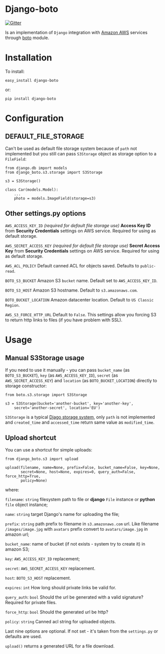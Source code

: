 # Django-boto

[![Gitter](https://badges.gitter.im/Join%20Chat.svg)](https://gitter.im/qnub/django-boto?utm_source=badge&utm_medium=badge&utm_campaign=pr-badge&utm_content=badge)

Is an implementation of `Django` integration with [Amazon AWS](http://aws.amazon.com/)
services through [boto](https://github.com/boto/boto) module.

# Installation

To install:

    easy_install django-boto

or:

    pip install django-boto

# Configuration

## DEFAULT_FILE_STORAGE

Can't be used as default file storage system because of `path` not
implemented but you still can pass `S3Storage` object as storage
option to a `FileField`:

    from django.db import models
    from django_boto.s3.storage import S3Storage

    s3 = S3Storage()

    class Car(models.Model):
        ...
        photo = models.ImageField(storage=s3)

## Other settings.py options

`AWS_ACCESS_KEY_ID`
    *(required for default file storage use)* **Access Key ID** from
    **Security Credentials** settings on AWS service. Required for using
    as default storage.

`AWS_SECRET_ACCESS_KEY`
    *(required for default file storage use)* **Secret Access Key** from
    **Security Credentials** settings on AWS service. Required for using
    as default storage.

`AWS_ACL_POLICY`
    Default canned ACL for objects saved. Defaults to `public-read`.

`BOTO_S3_BUCKET`
    Amazon S3 `bucket` name. Default set to `AWS_ACCESS_KEY_ID`.

`BOTO_S3_HOST`
    Amazon S3 hostname. Default to `s3.amazonaws.com`.

`BOTO_BUCKET_LOCATION`
    Amazon datacenter location. Default to `US Classic Region`.

`AWS_S3_FORCE_HTTP_URL`
    Default to `False`. This settings allow you forcing S3 to return http links to files (if you have problem with SSL).

# Usage

## Manual S3Storage usage

If you need to use it manually - you can pass `bucket_name`
(as `BOTO_S3_BUCKET`), `key` (as `AWS_ACCESS_KEY_ID`),
`secret` (as `AWS_SECRET_ACCESS_KEY`) and `location`
(as `BOTO_BUCKET_LOCATION`) directly to storage constructor:

    from boto.s3.storage import S3Storage

    s3 = S3Storage(bucket='another-bucket', key='another-key',
        secret='another-secret', location='EU')


`S3Storage` is a typical [Djago storage system](http://readthedocs.org/docs/django/en/1.4/ref/files/storage.html#the-storage-class), only `path`
is not implemented and `created_time` and `accessed_time` return
same value as `modified_time`.

## Upload shortcut

You can use a shortcut for simple uploads:

    from django_boto.s3 import upload

    upload(filename, name=None, prefix=False, bucket_name=False, key=None,
           secret=None, host=None, expires=0, query_auth=False, force_http=True,
           policy=None)

where:

`filename`:
    `string` filesystem path to file or **django** `File` instance
    or **python** `file` object instance;

`name`:
    `string` target Django's name for uploading the file;

`prefix`:
    `string` path prefix to filename in `s3.amazonaws.com` url. Like
    filename `/images/image.jpg` with `avatars` prefix convert to
    `avatars/image.jpg` in amazon url;

`bucket_name`:
    name of bucket (if not exists - system try to create it) in amazon
    S3;

`key`:
    `AWS_ACCESS_KEY_ID` replacement;

`secret`:
    `AWS_SECRET_ACCESS_KEY` replacement.

`host`:
    `BOTO_S3_HOST` replacement.

`expires`:
    `int` How long should private links be valid for.

`query_auth`:
    `bool` Should the url be generated with a valid signature?
    Required for private files.

`force_http`:
    `bool` Should the generated url be http?

`policy`:
    `string` Canned acl string for uploaded objects.

Last nine options are optional. If not set - it's taken from the `settings.py`
or defaults are used.

`upload()` returns a generated URL for a file download.
